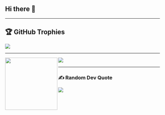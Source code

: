 ## Hi there 👋

<!--
**sir-mammut/sir-mammut** is a ✨ _special_ ✨ repository because its `README.md` (this file) appears on your GitHub profile.

Here are some ideas to get you started:

- 🔭 I’m currently working on ...
- 🌱 I’m currently learning ...
- 👯 I’m looking to collaborate on ...
- 🤔 I’m looking for help with ...
- 💬 Ask me about ...
- 📫 How to reach me: ...
- 😄 Pronouns: ...
- ⚡ Fun fact: ...
-->

---

## 🏆 GitHub Trophies
![](https://github-profile-trophy.vercel.app/?username=sir-mammut&theme=radical&no-frame=false&no-bg=true&margin-w=4)

---

<div>
  <img height="170" align="left" src="https://github-readme-stats.vercel.app/api?username=sir-mammut&count_private=true&include_all_commits=true" />
  <img src="https://github-readme-stats.vercel.app/api/top-langs/?username=sir-mammut&layout=compact" />
</div>

---

### ✍️ Random Dev Quote
![](https://quotes-github-readme.vercel.app/api?type=horizontal&theme=radical)
